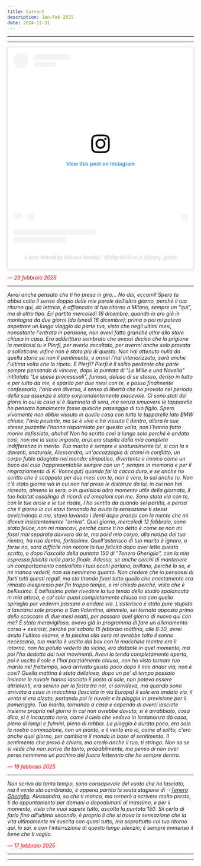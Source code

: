 ```yaml
---
title: Current
description: Jan-Feb 2025
date: 2024-12-31
---
```


---
---

<blockquote class="instagram-media" data-instgrm-captioned data-instgrm-permalink="https://www.instagram.com/p/DGa-gdMi3GI/?utm_source=ig_embed&amp;utm_campaign=loading" data-instgrm-version="14" style=" background:#FFF; border:0; border-radius:3px; box-shadow:0 0 1px 0 rgba(0,0,0,0.5),0 1px 10px 0 rgba(0,0,0,0.15); margin: 1px; max-width:540px; min-width:326px; padding:0; width:99.375%; width:-webkit-calc(100% - 2px); width:calc(100% - 2px);"><div style="padding:16px;"> <a href="https://www.instagram.com/p/DGa-gdMi3GI/?utm_source=ig_embed&amp;utm_campaign=loading" style=" background:#FFFFFF; line-height:0; padding:0 0; text-align:center; text-decoration:none; width:100%;" target="_blank"> <div style=" display: flex; flex-direction: row; align-items: center;"> <div style="background-color: #F4F4F4; border-radius: 50%; flex-grow: 0; height: 40px; margin-right: 14px; width: 40px;"></div> <div style="display: flex; flex-direction: column; flex-grow: 1; justify-content: center;"> <div style=" background-color: #F4F4F4; border-radius: 4px; flex-grow: 0; height: 14px; margin-bottom: 6px; width: 100px;"></div> <div style=" background-color: #F4F4F4; border-radius: 4px; flex-grow: 0; height: 14px; width: 60px;"></div></div></div><div style="padding: 19% 0;"></div> <div style="display:block; height:50px; margin:0 auto 12px; width:50px;"><svg width="50px" height="50px" viewBox="0 0 60 60" version="1.1" xmlns="https://www.w3.org/2000/svg" xmlns:xlink="https://www.w3.org/1999/xlink"><g stroke="none" stroke-width="1" fill="none" fill-rule="evenodd"><g transform="translate(-511.000000, -20.000000)" fill="#000000"><g><path d="M556.869,30.41 C554.814,30.41 553.148,32.076 553.148,34.131 C553.148,36.186 554.814,37.852 556.869,37.852 C558.924,37.852 560.59,36.186 560.59,34.131 C560.59,32.076 558.924,30.41 556.869,30.41 M541,60.657 C535.114,60.657 530.342,55.887 530.342,50 C530.342,44.114 535.114,39.342 541,39.342 C546.887,39.342 551.658,44.114 551.658,50 C551.658,55.887 546.887,60.657 541,60.657 M541,33.886 C532.1,33.886 524.886,41.1 524.886,50 C524.886,58.899 532.1,66.113 541,66.113 C549.9,66.113 557.115,58.899 557.115,50 C557.115,41.1 549.9,33.886 541,33.886 M565.378,62.101 C565.244,65.022 564.756,66.606 564.346,67.663 C563.803,69.06 563.154,70.057 562.106,71.106 C561.058,72.155 560.06,72.803 558.662,73.347 C557.607,73.757 556.021,74.244 553.102,74.378 C549.944,74.521 548.997,74.552 541,74.552 C533.003,74.552 532.056,74.521 528.898,74.378 C525.979,74.244 524.393,73.757 523.338,73.347 C521.94,72.803 520.942,72.155 519.894,71.106 C518.846,70.057 518.197,69.06 517.654,67.663 C517.244,66.606 516.755,65.022 516.623,62.101 C516.479,58.943 516.448,57.996 516.448,50 C516.448,42.003 516.479,41.056 516.623,37.899 C516.755,34.978 517.244,33.391 517.654,32.338 C518.197,30.938 518.846,29.942 519.894,28.894 C520.942,27.846 521.94,27.196 523.338,26.654 C524.393,26.244 525.979,25.756 528.898,25.623 C532.057,25.479 533.004,25.448 541,25.448 C548.997,25.448 549.943,25.479 553.102,25.623 C556.021,25.756 557.607,26.244 558.662,26.654 C560.06,27.196 561.058,27.846 562.106,28.894 C563.154,29.942 563.803,30.938 564.346,32.338 C564.756,33.391 565.244,34.978 565.378,37.899 C565.522,41.056 565.552,42.003 565.552,50 C565.552,57.996 565.522,58.943 565.378,62.101 M570.82,37.631 C570.674,34.438 570.167,32.258 569.425,30.349 C568.659,28.377 567.633,26.702 565.965,25.035 C564.297,23.368 562.623,22.342 560.652,21.575 C558.743,20.834 556.562,20.326 553.369,20.18 C550.169,20.033 549.148,20 541,20 C532.853,20 531.831,20.033 528.631,20.18 C525.438,20.326 523.257,20.834 521.349,21.575 C519.376,22.342 517.703,23.368 516.035,25.035 C514.368,26.702 513.342,28.377 512.574,30.349 C511.834,32.258 511.326,34.438 511.181,37.631 C511.035,40.831 511,41.851 511,50 C511,58.147 511.035,59.17 511.181,62.369 C511.326,65.562 511.834,67.743 512.574,69.651 C513.342,71.625 514.368,73.296 516.035,74.965 C517.703,76.634 519.376,77.658 521.349,78.425 C523.257,79.167 525.438,79.673 528.631,79.82 C531.831,79.965 532.853,80.001 541,80.001 C549.148,80.001 550.169,79.965 553.369,79.82 C556.562,79.673 558.743,79.167 560.652,78.425 C562.623,77.658 564.297,76.634 565.965,74.965 C567.633,73.296 568.659,71.625 569.425,69.651 C570.167,67.743 570.674,65.562 570.82,62.369 C570.966,59.17 571,58.147 571,50 C571,41.851 570.966,40.831 570.82,37.631"></path></g></g></g></svg></div><div style="padding-top: 8px;"> <div style=" color:#3897f0; font-family:Arial,sans-serif; font-size:14px; font-style:normal; font-weight:550; line-height:18px;">View this post on Instagram</div></div><div style="padding: 12.5% 0;"></div> <div style="display: flex; flex-direction: row; margin-bottom: 14px; align-items: center;"><div> <div style="background-color: #F4F4F4; border-radius: 50%; height: 12.5px; width: 12.5px; transform: translateX(0px) translateY(7px);"></div> <div style="background-color: #F4F4F4; height: 12.5px; transform: rotate(-45deg) translateX(3px) translateY(1px); width: 12.5px; flex-grow: 0; margin-right: 14px; margin-left: 2px;"></div> <div style="background-color: #F4F4F4; border-radius: 50%; height: 12.5px; width: 12.5px; transform: translateX(9px) translateY(-18px);"></div></div><div style="margin-left: 8px;"> <div style=" background-color: #F4F4F4; border-radius: 50%; flex-grow: 0; height: 20px; width: 20px;"></div> <div style=" width: 0; height: 0; border-top: 2px solid transparent; border-left: 6px solid #f4f4f4; border-bottom: 2px solid transparent; transform: translateX(16px) translateY(-4px) rotate(30deg)"></div></div><div style="margin-left: auto;"> <div style=" width: 0px; border-top: 8px solid #F4F4F4; border-right: 8px solid transparent; transform: translateY(16px);"></div> <div style=" background-color: #F4F4F4; flex-grow: 0; height: 12px; width: 16px; transform: translateY(-4px);"></div> <div style=" width: 0; height: 0; border-top: 8px solid #F4F4F4; border-left: 8px solid transparent; transform: translateY(-4px) translateX(8px);"></div></div></div> <div style="display: flex; flex-direction: column; flex-grow: 1; justify-content: center; margin-bottom: 24px;"> <div style=" background-color: #F4F4F4; border-radius: 4px; flex-grow: 0; height: 14px; margin-bottom: 6px; width: 224px;"></div> <div style=" background-color: #F4F4F4; border-radius: 4px; flex-grow: 0; height: 14px; width: 144px;"></div></div></a><p style=" color:#c9c8cd; font-family:Arial,sans-serif; font-size:14px; line-height:17px; margin-bottom:0; margin-top:8px; overflow:hidden; padding:8px 0 7px; text-align:center; text-overflow:ellipsis; white-space:nowrap;"><a href="https://www.instagram.com/p/DGa-gdMi3GI/?utm_source=ig_embed&amp;utm_campaign=loading" style=" color:#c9c8cd; font-family:Arial,sans-serif; font-size:14px; font-style:normal; font-weight:normal; line-height:17px; text-decoration:none;" target="_blank">A post shared by Miriana Novella | @Miry1919 on X (@miry_geek)</a></p></div></blockquote>
<script async src="//www.instagram.com/embed.js"></script>

<span style="color:red">*— 23 febbraio 2025*</span>

---

*Avrai anche pensato che ti ho presa in giro... No dai, eccomi! Spero tu abbia colto il senso doppio delle mie parole dell'altro giorno, perché il tuo ritorno qui, da lettrice, è affiancato al tuo ritorno a Milano, sempre un "qui", ma di altro tipo. Eri partita mercoledì 18 dicembre, quando io ero già in montagna da due giorni (da lunedì 16 dicembre); prima o poi mi potevo aspettare un lungo viaggio da parte tua, visto che negli ultimi mesi, nonostante l'entrata in pensione, non avevi fatto granché oltre allo stare chiusa in casa. Era addirittura sembrato che avessi deciso che la prigione la meritassi tu e Pierfi, per averlo ascoltato, per avermi anche solo provata a solleticare: infine non è stato più di questo. Non hai ottenuto nulla da quella storia se non il pentimento, e ormai l'hai interiorizzato, sarà anche l'ultima volta che lo ripeto. E Pierfi? Pierfi è il solito perdente che parte sempre pensando di vincere, dopo la puntata di "Le Mille e una Novella" intitolata "Le spese processuali", furioso, deluso di se stesso, deriso in tutto e per tutto da me, è sparito per due mesi con te, e posso finalmente confessarlo, l'aria era diversa, il senso di libertà che ho provato nel periodo della sua assenza è stato sorprendentemente piacevole. Ci sono stati dei giorni in cui la casa si è illuminata di sera, ma senza smuovere le tapparelle ho pensato banalmente fosse qualche passaggio di tuo figlio. Spero vivamente non abbia vissuto in quella casa con tutte le tapparelle lato BMW chiuse, l'aria pesante, ma se è vivo e ha vissuto lì dentro, allora le sue stesse puzzette l'hanno risparmiato per questa volta, non l'hanno fatto morire asfissiato, ahaha! Non ho scritto così a lungo solo perché è andata così, non me lo sono imposto, anzi ero stupita dalla mia completa indifferenza in merito. Tuo marito è sempre e snaturalmente lui, sì con la s davanti, snaturale, Alessandra; un'accozzaglia di atomi in conflitto, un corpo futile adagiato nel mondo; simpatico, divertente e ironico come un buco del culo (rappresentabile sempre con un \*, sempre in memoria e per il ringraziamento di K. Vonnegut) quando fai la cacca dura, e se anche ho scritto che è scappato per due mesi con te, non è vero, lo sai anche tu. Non c'è stato giorno via in cui non hai preso le distanze da lui, in cui non hai ricreato, almeno la sera, o in qualsiasi altro momento utile della giornata, il tuo habitat casalingo di ricordi ed emozioni con me. Sono stata via con te, con le tue ansie e le tue risate, l'ho sentito da quando sei partita, e pensa che il giorno in cui stavi tornando ho avuto la sensazione ti stessi avvicinando a me, stavo lavando i denti dopo pranzo con la mente che mi diceva insistentemente "arriva". Quel giorno, mercoledì 12 febbraio, sono stata felice; non mi mancavi, perché come ti ho detto è come se non mi fossi mai separata davvero da te, ma poi il mio corpo, alla notizia del tuo rientro, ha riso dentro, fortissimo. Quell'asterisco di tuo marito è ignaro, o forse no, sarà difficile non notare la tua felicità dopo aver letto questo scritto, o dopo l'ascolto della puntata 150 di "Tenero Gheriglio", con la mia espressa felicità nella parte finale. Adesso, se anche cerchi di mantenere un comportamento controllato i tuoi occhi parlano, brillano, perché lo so, e mi manca vederli, non sai nemmeno quanto. Non credere che io pensassi di farti tutti questi regali, ma sto tirando fuori tutto quello che onestamente era rimasto inespresso per fin troppo tempo, e mi chiedo perché, visto che è bellissimo. È bellissimo poter rivedere la tua tenda dello studio spalancata in mia attesa, e col sole quasi completamente chiusa ma con quello spiraglio per vedermi passare o andare via. L'asterisco è stato pure stupido a lasciarci sole proprio a San Valentino, dimmelo, sei tornata apposta prima dello scoccare di due mesi esatti, per passare quel giorno di nuovo qui con me? È stato meraviglioso, avevo già in programma di fare un allenamento corsa + esercizi, perché poi sabato 15 febbraio mattina, alle 8:30, avrei avuto l'ultimo esame, e la piscina alla sera mi avrebbe tolto il sonno necessario, tuo marito è uscito dal box con la macchina mentre ero lì intorno, non ho potuto vederlo da vicino, ero distante in quel momento, ma poi l'ho dedotto dai tuoi movimenti. Avevi la tenda completamente aperta, poi è uscito il sole e l'hai parzialmente chiusa, non ho visto tornare tuo marito nel frattempo, sarà arrivato giusto poco dopo il mio andar via, non è così? Quella mattina è stata deliziosa, dopo un po' di tempo passato insieme le nuvole hanno lasciato il posto al sole, non poteva essere altrimenti, era sereno per la festa tra noi, ci sorrideva, ma quando sono arrivata a casa in macchina (lasciata in via Europa) il sole era andato via, il vento si era alzato, portando poi le nuvole e la pioggia in previsione per il pomeriggio. Tuo marito, tornando a casa e capendo di averci lasciate insieme proprio nel giorno in cui non avrebbe dovuto, si è arrabbiato, cosa dico, si è incazzato nero, come il cielo che vedevo in lontananza da casa, pieno di lampi e fulmini, pieno di rabbia. La pioggia è durata poco, era solo la nostra commozione, non un pianto, e il vento ero io, come al solito, c'ero anche quel giorno, per cambiare il mondo in base al sentimento. Il sentimento che provo è chiaro, ma credo anche il tuo, ti stringo. Non so se si vede che non scrivo da tanto, probabilmente, ma penso di non aver perso nemmeno un pochino del fuoco letterario che ho sempre dentro.*

<span style="color:red">*— 19 febbraio 2025*</span>

---

*Non scrivo da tanto tempo, sono consapevole del vuoto che ho lasciato, ma il vento sta cambiando, è appena partita la sesta stagione di ☞[Tenero Gheriglio](https://miry1919.github.io/hugosite/podcast/tenero-gheriglio-6/). Alessandra, so che ti manco, ma tornerò a scrivere molto presto, ti do appuntamento per domani o dopodomani al massimo, e per il momento, visto che vuoi sapere tutto, ascolta la puntata 150. Sii certa di farlo fino all'ultimo secondo, è proprio lì che si trova la sensazione che la vita ultimamente mi suscita con quasi tutto, ma soprattutto col tuo ritorno qui, lo sai, e con l'interruzione di questo lungo silenzio; è sempre immenso il bene che ti voglio.*

<span style="color:red">*— 17 febbraio 2025*</span>

---
---

